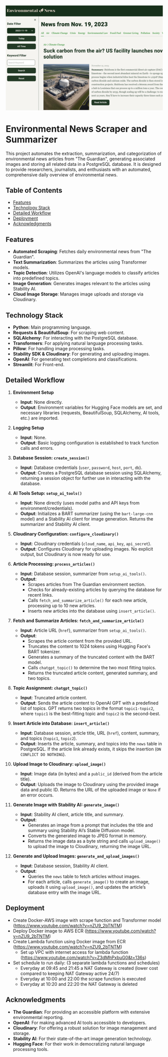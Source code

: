 ![Banner](https://github.com/nammmx/nammmx.github.io/blob/main/pictures/environmental-scraper.jpg)
# Environmental News Scraper and Summarizer

This project automates the extraction, summarization, and categorization of environmental news articles from "The Guardian", generating associated images and storing all related data in a PostgreSQL database. It is designed to provide researchers, journalists, and enthusiasts with an automated, comprehensive daily overview of environmental news.

## Table of Contents

- [Features](#features)
- [Technology Stack](#technology-stack)
- [Detailed Workflow](#detailed-workflow)
- [Deployment](#deployment)
- [Acknowledgments](#acknowledgments)

## Features

- **Automated Scraping**: Fetches daily environmental news from "The Guardian".
- **Text Summarization**: Summarizes the articles using Transformer models.
- **Topic Detection**: Utilizes OpenAI's language models to classify articles into predefined topics.
- **Image Generation**: Generates images relevant to the articles using Stability AI.
- **Cloud Image Storage**: Manages image uploads and storage via Cloudinary.

## Technology Stack

- **Python**: Main programming language.
- **Requests & BeautifulSoup**: For scraping web content.
- **SQLAlchemy**: For interacting with the PostgreSQL database.
- **Transformers**: For applying natural language processing tasks.
- **Pillow**: For handling image processing tasks.
- **Stability SDK & Cloudinary**: For generating and uploading images.
- **OpenAI**: For generating text completions and classifications.
- **Streamlit**: For Front-end.

## Detailed Workflow

1. **Environment Setup**  
   - **Input**: None directly.
   - **Output**: Environment variables for Hugging Face models are set, and necessary libraries (requests, BeautifulSoup, SQLAlchemy, AI tools, etc.) are imported.

2. **Logging Setup**  
   - **Input**: None.
   - **Output**: Basic logging configuration is established to track function calls and errors.

3. **Database Session: `create_session()`**
   - **Input**: Database credentials (`user`, `password`, `host`, `port`, `db`).
   - **Output**: Creates a PostgreSQL database session using SQLAlchemy, returning a session object for further use in interacting with the database.

4. **AI Tools Setup: `setup_ai_tools()`**
   - **Input**: None directly (uses model paths and API keys from environment/credentials).
   - **Output**: Initializes a BART summarizer (using the `bart-large-cnn` model) and a Stability AI client for image generation. Returns the summarizer and Stability AI client.

5. **Cloudinary Configuration: `configure_cloudinary()`**
   - **Input**: Cloudinary credentials (`cloud_name`, `api_key`, `api_secret`).
   - **Output**: Configures Cloudinary for uploading images. No explicit output, but Cloudinary is now ready for use.

6. **Article Processing: `process_articles()`**
   - **Input**: Database session, summarizer from `setup_ai_tools()`.
   - **Output**:
     - Scrapes articles from The Guardian environment section.
     - Checks for already-existing articles by querying the database for recent links.
     - Calls `fetch_and_summarize_article()` for each new article, processing up to 10 new articles.
     - Inserts new articles into the database using `insert_article()`.

7. **Fetch and Summarize Articles: `fetch_and_summarize_article()`**
   - **Input**: Article URL (`href`), summarizer from `setup_ai_tools()`.
   - **Output**:
     - Scrapes the article content from the provided URL.
     - Truncates the content to 1024 tokens using Hugging Face's BART tokenizer.
     - Generates a summary of the truncated content with the BART model.
     - Calls `chatgpt_topic()` to determine the two most fitting topics.
     - Returns the truncated article content, generated summary, and two topics.

8. **Topic Assignment: `chatgpt_topic()`**
   - **Input**: Truncated article content.
   - **Output**: Sends the article content to OpenAI GPT with a predefined list of topics. GPT returns two topics in the format `topic1-topic2`, where `topic1` is the best-fitting topic and `topic2` is the second-best.

9. **Insert Article into Database: `insert_article()`**
   - **Input**: Database session, article title, URL (`href`), content, summary, and topics (`topic1`, `topic2`).
   - **Output**: Inserts the article, summary, and topics into the `news` table in PostgreSQL. If the article link already exists, it skips the insertion (`ON CONFLICT DO NOTHING`).

10. **Upload Image to Cloudinary: `upload_image()`**
    - **Input**: Image data (in bytes) and a `public_id` (derived from the article title).
    - **Output**: Uploads the image to Cloudinary using the provided image data and public ID. Returns the URL of the uploaded image or `None` if an error occurs.

11. **Generate Image with Stability AI: `generate_image()`**
    - **Input**: Stability AI client, article title, and summary.
    - **Output**:
      - Generates an image from a prompt that includes the title and summary using Stability AI’s Stable Diffusion model.
      - Converts the generated image to JPEG format in memory.
      - Returns the image data as a byte string and calls `upload_image()` to upload the image to Cloudinary, returning the image URL.

12. **Generate and Upload Images: `generate_and_upload_images()`**
    - **Input**: Database session, Stability AI client.
    - **Output**:
      - Queries the `news` table to fetch articles without images.
      - For each article, calls `generate_image()` to create an image, uploads it using `upload_image()`, and updates the article’s database entry with the image URL. 
## Deployment
- Create Docker-AWS image with scrape function and Transformer model (https://www.youtube.com/watch?v=nZU9_2bTNTM)
- Deploy Docker image to AWS ECR (https://www.youtube.com/watch?v=nZU9_2bTNTM)
- Create Lambda function using Docker image from ECR (https://www.youtube.com/watch?v=nZU9_2bTNTM)
  - Set up VPC with internet access for lambda function (https://www.youtube.com/watch?v=Z3dMhPxbuG0&t=136s)
- Set schedule to run daily: (3 separate lambda functions and schedules)
  - Everyday at 09:45 and 21:45 a NAT Gateway is created (lower cost compared to keeping NAT Gateway active 24/7)
  - Everyday at 10:00 and 22:00 the scrape function is executed
  - Everyday at 10:20 and 22:20 the NAT Gateway is deleted

## Acknowledgments

- **The Guardian**: For providing an accessible platform with extensive environmental reporting.
- **OpenAI**: For making advanced AI tools accessible to developers.
- **Cloudinary**: For offering a robust solution for image management and storage.
- **Stability AI**: For their state-of-the-art image generation technology.
- **Hugging Face**: For their work in democratizing natural language processing tools.

